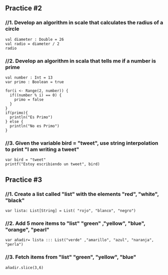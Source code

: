 ## Practice #2

### //1. Develop an algorithm in scale that calculates the radius of a circle
``` 
val diameter : Double = 26
val radio = diameter / 2
radio
``` 
### //2. Develop an algorithm in scala that tells me if a number is prime
``` 
val number : Int = 13
var primo : Boolean = true

for(i <- Range(2, number)) {
  if((number % i) == 0) {
    primo = false
  }
}
if(primo){
  println("Es Primo")
} else {
  println("No es Primo")
}
``` 
### //3. Given the variable bird = "tweet", use string interpolation to print "I am writing a tweet"

``` 
var bird = "tweet"
printf("Estoy escribiendo un tweet", bird)
``` 


## Practice #3

### //1. Create a list called "list" with the elements "red", "white", "black"
``` 
var lista: List[String] = List( "rojo", "blanco", "negro")
``` 
### //2. Add 5 more items to "list" "green" ,"yellow", "blue", "orange", "pearl"
``` 
var añadir= lista ::: List("verde" ,"amarillo", "azul", "naranja", "perla")
``` 
### //3. Fetch items from "list" "green", "yellow", "blue"
``` 
añadir.slice(3,6)
``` 
